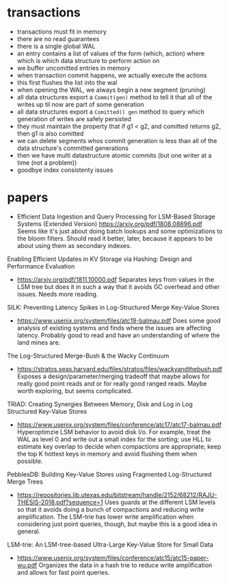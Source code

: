 # transactions
- transactions must fit in memory
- there are no read guarantees
- there is a single global WAL
- an entry contains a list of values of the form (which, action) where which is which data structure to perform action on
- we buffer uncomitted entries in memory
- when transaction commit happens, we actually execute the actions
- this first flushes the list into the wal
- when opening the WAL, we always begin a new segment (pruning)
- all data structures export a `Commit(gen)` method to tell it that all of the writes up til now are part of some generation
- all data structures export a `Comitted() gen` method to query which generation of writes are safely persisted
- they must maintain the property that if g1 < g2, and comitted returns g2, then g1 is also comitted
- we can delete segments whos commit generation is less than all of the data structure's committed generations
- then we have multi datastructure atomic commits (but one writer at a time (not a problem))
- goodbye index consistenty issues

# papers

- Efficient Data Ingestion and Query Processing for LSM-Based Storage Systems (Extended Version)
https://arxiv.org/pdf/1808.08896.pdf
Seems like it's just about doing batch lookups and some optimizations to the bloom filters.
Should read it better, later, because it appears to be about using them as secondary indexes.

Enabling Efficient Updates in KV Storage via Hashing: Design and Performance Evaluation
- https://arxiv.org/pdf/1811.10000.pdf
Separates keys from values in the LSM tree but does it in such a way that it avoids GC overhead
and other issues. Needs more reading.

SILK: Preventing Latency Spikes in Log-Structured Merge Key-Value Stores
- https://www.usenix.org/system/files/atc19-balmau.pdf
Does some good analysis of existing systems and finds where the issues are affecting latency.
Probably good to read and have an understanding of where the land mines are.

The Log-Structured Merge-Bush & the Wacky Continuum
- https://stratos.seas.harvard.edu/files/stratos/files/wackyandthebush.pdf
Exposes a design/parameter/merging tradeoff that maybe allows for really good point reads and
or for really good ranged reads. Maybe worth exploring, but seems complicated.

TRIAD: Creating Synergies Between Memory, Disk and Log in Log Structured Key-Value Stores
- https://www.usenix.org/system/files/conference/atc17/atc17-balmau.pdf
Hyperoptimzie LSM behavior to avoid disk I/o. For example, treat the WAL as level 0 and write
out a small index for the sorting; use HLL to estimate key overlap to decide when
compactions are appropriate; keep the top K hottest keys in memory and avoid flushing them
when possible.

PebblesDB: Building Key-Value Stores using Fragmented Log-Structured Merge Trees
- https://repositories.lib.utexas.edu/bitstream/handle/2152/68212/RAJU-THESIS-2018.pdf?sequence=1
Uses guards at the different LSM levels so that it avoids doing a bunch of compactions
and reducing write amplification. The LSM-trie has lower write amplification when considering
just point queries, though, but maybe this is a good idea in general.

LSM-trie: An LSM-tree-based Ultra-Large Key-Value Store for Small Data
- https://www.usenix.org/system/files/conference/atc15/atc15-paper-wu.pdf
Organizes the data in a hash trie to reduce write amplification and allows for fast point queries.
